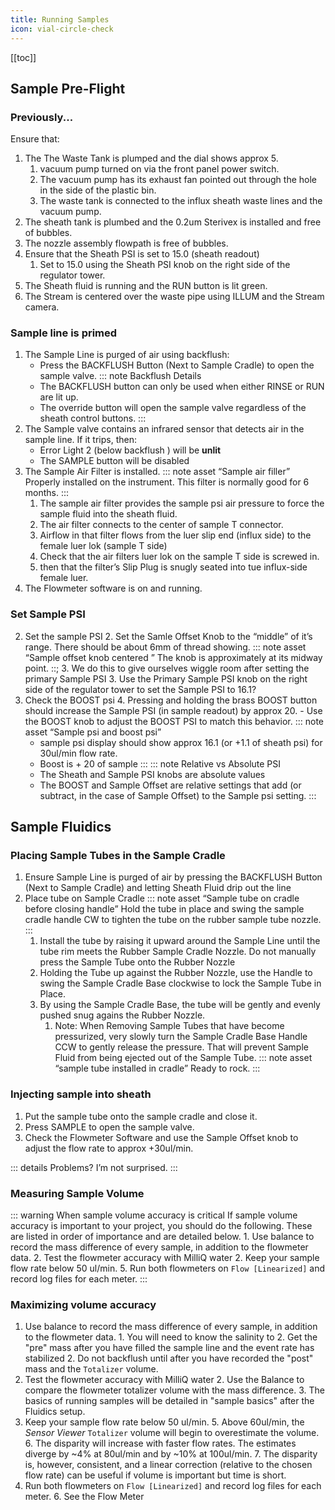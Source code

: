 ```yaml
---
title: Running Samples
icon: vial-circle-check
---
```





[[toc]]

## Sample Pre-Flight

### Previously...

Ensure that:
1.  The The Waste Tank is plumped and the dial shows approx 5.
    1.  vacuum pump turned on via the front panel power switch.
    1.  The vacuum pump has its exhaust fan pointed out through the hole in the side of the plastic bin.
    1.  The waste tank is connected to the influx sheath waste lines and the vacuum pump.
2.  The sheath tank is plumbed and the 0.2um Sterivex is installed and free of bubbles.
3.  The nozzle assembly flowpath is free of bubbles.
3.  Ensure that the Sheath PSI is set to 15.0 (sheath readout)
    1.  Set to 15.0 using the Sheath PSI knob on the right side of the regulator tower.
2.  The Sheath fluid is running and the RUN button is lit green.
3.  The Stream is centered over the waste pipe using ILLUM and the Stream camera.

### Sample line is primed

1.  The Sample Line is purged of air using backflush:
    -   Press the BACKFLUSH Button (Next to Sample Cradle) to open the sample valve.
    ::: note Backflush Details
    -   The BACKFLUSH button can only be used when either RINSE or RUN are lit up. 
    -   The override button will open the sample valve regardless of the sheath control buttons.
    :::
3.  The Sample valve contains an infrared sensor that detects air in the sample line. If it trips, then:
    -   Error Light 2 (below backflush ) will be **unlit**
    -   The SAMPLE button will be disabled 
4.  The Sample Air Filter is installed.
    ::: note asset “Sample air filler”
    Properly installed on the instrument. This filter is normally good for 6 months.
    :::
    1.  The sample air filter provides the sample psi air pressure to force the sample fluid into the sheath fluid. 
    6.  The air filter connects to the center of sample T connector. 
    7.  Airflow in that filter flows from the luer slip end (influx side) to the female luer lok (sample T side)
    8.  Check that the air filters luer lok on the sample T side is screwed in.
    9.  then that the filter’s Slip Plug is snugly seated into tue influx-side female luer.
1.  The Flowmeter software is on and running.

### Set Sample PSI

2.  Set the sample PSI
    2.  Set the Samle Offset Knob to the “middle” of it’s range. There should be about 6mm of thread showing.
        ::: note asset “Sample offset knob centered ”
        The knob is approximately at its midway point.
        ::;
        3.  We do this to give ourselves wiggle room after setting the primary Sample PSI
    3.  Use the Primary Sample PSI knob on the right side of the regulator tower to set the Sample PSI to 16.1?
4.  Check the BOOST psi
    4.  Pressing and holding the brass BOOST button should increase the Sample PSI (in sample readout) by approx 20. 
        -   Use the BOOST knob to adjust the BOOST PSI to match this behavior.
    ::: note asset “Sample psi and boost psi”
    -   sample psi display should show approx 16.1 (or +1.1 of sheath psi) for 30ul/min flow rate.
    -   Boost is + 20 of sample
    :::
    ::: note Relative vs Absolute PSI
    -   The Sheath and Sample PSI knobs are absolute values
    -   The BOOST and Sample Offset are relative settings that add (or subtract, in the case of Sample Offset) to the Sample psi setting.
    :::



## Sample Fluidics

### Placing Sample Tubes in the Sample Cradle

1.  Ensure Sample Line is purged of air by pressing the BACKFLUSH Button (Next to Sample Cradle) and letting Sheath Fluid drip out the line
3.  Place tube on Sample Cradle
    ::: note asset “Sample tube on cradle before closing handle”
    Hold the tube in place and swing the sample cradle handle CW to tighten the tube on the rubber sample tube nozzle.
    :::
    1.  Install the tube by raising it upward around the Sample Line until the tube rim meets the Rubber Sample Cradle Nozzle. Do not manually press the Sample Tube onto the Rubber Nozzle
    2.  Holding the Tube up against the Rubber Nozzle, use the Handle to swing the Sample Cradle Base clockwise to lock the Sample Tube in Place.
    3.  By using the Sample Cradle Base, the tube will be gently and evenly pushed snug agains the Rubber Nozzle.
        1.  Note: When Removing Sample Tubes that have become pressurized, very slowly turn the Sample Cradle Base Handle CCW to gently release the pressure. That will prevent Sample Fluid from being ejected out of the Sample Tube.
    ::: note asset “sample tube installed in cradle”
    Ready to rock.
    :::

### Injecting sample into sheath

1.  Put the sample tube onto the sample cradle and close it.
2.  Press SAMPLE to open the sample valve.
3.  Check the Flowmeter Software and use the Sample Offset knob to adjust the flow rate to approx +30ul/min. 

::: details Problems? 
I’m not surprised.
:::

### Measuring Sample Volume

::: warning When sample volume accuracy is critical
If sample volume accuracy is important to your project, you should do the following. These are listed in order of importance and are detailed below.
    1.  Use balance to record the mass difference of every sample, in addition to the flowmeter data.
    2.  Test the flowmeter accuracy with MilliQ water
    2.  Keep your sample flow rate below 50 ul/min. 
    5.  Run both flowmeters on `Flow [Linearized]` and record log files for each meter.
:::

### Maximizing volume accuracy

1.  Use balance to record the mass difference of every sample, in addition to the flowmeter data.
		1.  You will need to know the salinity to 
		2.  Get the "pre" mass after you have filled the sample line and the event rate has stabilized
		2.  Do not backflush until after you have recorded the "post" mass and the `Totalizer` volume.
2.  Test the flowmeter accuracy with MilliQ water
    2.  Use the Balance to compare the flowmeter totalizer volume with the mass difference.
    3.  The basics of running samples will be detailed in "sample basics" after the Fluidics setup.
2.  Keep your sample flow rate below 50 ul/min. 
    5.  Above 60ul/min, the *Sensor Viewer* `Totalizer` volume will begin to overestimate the volume. 
    6.  The disparity will increase with faster flow rates. The estimates diverge by ~4% at 80ul/min and by ~10% at 100ul/min.
    7.  The disparity is, however, consistent, and a linear correction (relative to the chosen flow rate) can be useful if volume is important but time is short.
5.  Run both flowmeters on `Flow [Linearized]` and record log files for each meter. 
		6.  See the Flow Meter


